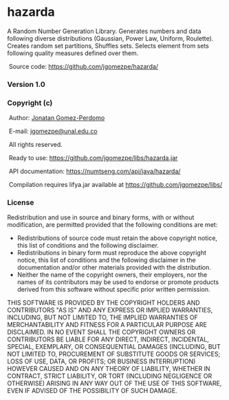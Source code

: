 # hazarda
A Random Number Generation Library. Generates numbers and data following diverse distributions (Gaussian, Power Law, Uniform, Roulette). Creates random set partitions, Shuffles sets. Selects element from sets following quality measures defined over them.

&nbsp;Source code: <A HREF="https://github.com/jgomezpe/hazarda/">https://github.com/jgomezpe/hazarda/</A>

<h3>Version 1.0</h3>
<h3>Copyright (c)</h3>
&nbsp;Author: <A HREF="https://disi.unal.edu.co/~jgomezpe/"> Jonatan Gomez-Perdomo </A>

&nbsp;E-mail: <A HREF="mailto:jgomezpe@unal.edu.co">jgomezpe@unal.edu.co</A>

&nbsp;All rights reserved.

&nbsp;Ready to use: <A HREF="https://github.com/jgomezpe/libs/hazarda.jar">https://github.com/jgomezpe/libs/hazarda.jar</A>

&nbsp;API documentation: <A HREF="https://numtseng.com/api/java/hazarda/">https://numtseng.com/api/java/hazarda/</A>

&nbsp;Compilation requires lifya.jar available at <A HREF="https://github.com/jgomezpe/libs/">https://github.com/jgomezpe/libs/</A>

<h3>License</h3>
Redistribution and use in source and binary forms, with or without	modification, are permitted provided that the following conditions are met:

<ul>
	<li> Redistributions of source code must retain the above copyright notice,
			this list of conditions and the following disclaimer.</li>
	<li> Redistributions in binary form must reproduce the above copyright notice,
			this list of conditions and the following disclaimer in the documentation
			and/or other materials provided with the distribution.</li>
	<li> Neither the name of the copyright owners, their employers, nor the
			names of its contributors may be used to endorse or promote products
			derived from this software without specific prior written permission.</li>
</ul>

THIS SOFTWARE IS PROVIDED BY THE COPYRIGHT HOLDERS AND CONTRIBUTORS "AS IS"
		AND ANY EXPRESS OR IMPLIED WARRANTIES, INCLUDING, BUT NOT LIMITED TO, THE
		IMPLIED WARRANTIES OF MERCHANTABILITY AND FITNESS FOR A PARTICULAR PURPOSE ARE
		DISCLAIMED.  IN NO EVENT SHALL THE COPYRIGHT OWNERS OR CONTRIBUTORS BE
		LIABLE FOR ANY DIRECT, INDIRECT, INCIDENTAL, SPECIAL, EXEMPLARY, OR
		CONSEQUENTIAL DAMAGES (INCLUDING, BUT NOT LIMITED TO, PROCUREMENT OF
		SUBSTITUTE GOODS OR SERVICES; LOSS OF USE, DATA, OR PROFITS; OR BUSINESS INTERRUPTION)
		HOWEVER CAUSED AND ON ANY THEORY OF LIABILITY, WHETHER IN CONTRACT, STRICT LIABILITY,
		OR TORT (INCLUDING NEGLIGENCE OR OTHERWISE) ARISING IN ANY WAY OUT OF THE USE OF 
		THIS SOFTWARE, EVEN IF ADVISED OF THE POSSIBILITY OF SUCH DAMAGE.
